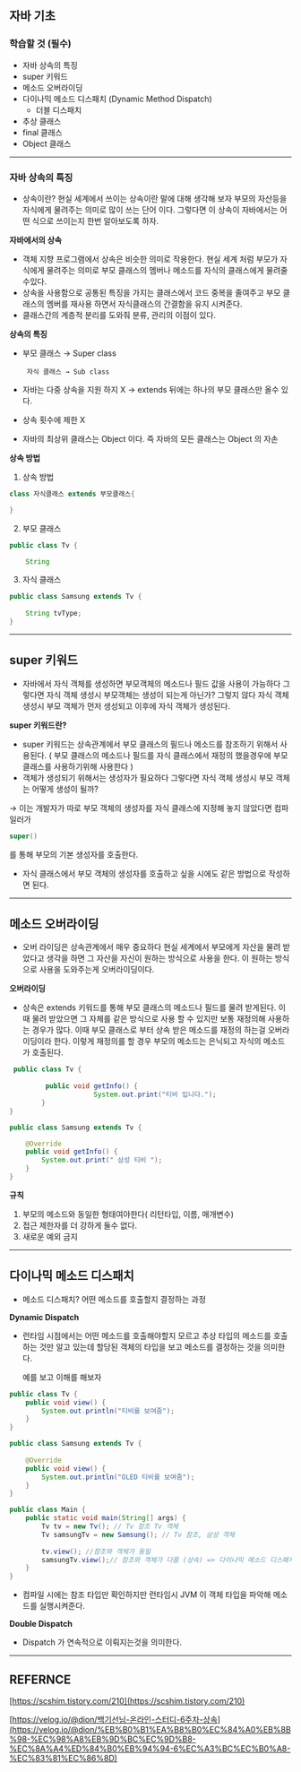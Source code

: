 ## 자바 기초

### 학습할 것 (필수)

- 자바 상속의 특징
- super 키워드
- 메소드 오버라이딩
- 다이나믹 메소드 디스패치 (Dynamic Method Dispatch)
    - 더블 디스패치
- 추상 클래스
- final 클래스
- Object 클래스

---

### 자바 상속의 특징

- 상속이란? 현실 세계에서 쓰이는 상속이란 말에 대해 생각해 보자 부모의 자산등을 자식에게 물려주는 의미로 많이 쓰는 단어 이다. 그렇다면 이 상속이 자바에서는 어떤 식으로 쓰이는지 한번 알아보도록 하자.

 **자바에서의 상속** 

- 객체 지향 프로그램에서 상속은 비슷한 의미로 작용한다. 현실 세계 처럼 부모가 자식에게 물려주는 의미로  부모 클래스의 멤버나 메소드를 자식의 클래스에게 물려줄수있다.
- 상속을 사용함으로 공통된 특징을 가지는 클래스에서  코드 중복을 줄여주고 부모 클래스의 멤버를 재사용 하면서 자식클래스의 간결함을 유지 시켜준다.
- 클래스간의 계층적 분리를 도와줘 분류, 관리의 이점이 있다.

**상속의 특징**

- 부모 클래스 → Super class

       자식 클래스 → Sub class

- 자바는 다중 상속을 지원 하지 X → extends 뒤에는 하나의 부모 클래스만 올수 있다.
- 상속 횟수에 제한 X
- 자바의 최상위 클래스는 Object 이다. 즉 자바의 모든 클래스는 Object 의 자손

**상속 방법**

1. 상속 방법

```java
class 자식클래스 extends 부모클래스{

}
```

2. 부모 클래스

```java
public class Tv {

	String
```

3. 자식 클래스

```java
public class Samsung extends Tv {
		
	String tvType;
}
```

---

## super 키워드

- 자바에서 자식 객체를 생성하면 부모객체의 메소드나 필드 값을 사용이 가능하다 그렇다면 자식 객체 생성시 부모객체는 생성이 되는게 아닌가? 그렇지 않다 자식 객체 생성시 부모 객체가 먼저 생성되고 이후에 자식 객체가 생성된다.

**super 키워드란?**

- super 키워드는 상속관계에서 부모 클래스의 필드나 메소드를 참조하기 위해서 사용된다. ( 부모 클래스의 메소드나 필드를 자식 클래스에서 재정의 했을경우에 부모클래스를 사용하기위해 사용한다 )
- 객체가 생성되기 위해서는 생성자가 필요하다 그렇다면 자식 객체 생성시 부모 객체는 어떻게 생성이 될까?

→ 이는 개발자가 따로 부모 객체의 생성자를 자식 클래스에 지정해 놓지 않았다면 컴파일러가

```java
super() 
```

를 통해 부모의 기본 생성자를 호출한다.

- 자식 클래스에서 부모 객체의 생성자를 호출하고 싶을 시에도 같은 방법으로 작성하면 된다.

---

## 메소드 오버라이딩

- 오버 라이딩은 상속관계에서 매우 중요하다 현실 세계에서 부모에게 자산을 물려 받았다고 생각을 하면 그 자산을 자신이 원하는 방식으로 사용을 한다. 이 원하는 방식으로 사용을 도와주는게 오버라이딩이다.

**오버라이딩**

- 상속은 extends 키워드를 통해 부모 클래스의 메소드나 필드를 물려 받게된다. 이때 물려 받았으면 그 자체를 같은 방식으로 사용 할 수 있지만 보통 재정의해 사용하는 경우가 많다. 이때 부모 클래스로 부터 상속 받은 메소드를 재정의 하는걸 오버라이딩이라 한다. 이렇게 재정의를 할 경우 부모의 메소드는 은닉되고 자식의 메소드가 호출된다.

```java
 public class Tv {
	
		 public void getInfo() {
					 System.out.print("티비 입니다.");
		}
}
```

```java
public class Samsung extends Tv {

	@Override
	public void getInfo() {
		System.out.print(" 삼성 티비 ");
	}
}
```

**규칙**

1. 부모의 메소드와 동일한 형태여야한다( 리턴타입, 이름, 매개변수)
2. 접근 제한자를 더 강하게 둘수 없다.
3. 새로운 예외 금지

---

## 다이나믹 메소드 디스패치

- 메소드 디스패치? 어떤 메소드를 호출할지 결정하는 과정

**Dynamic Dispatch**

- 런타임 시점에서는 어떤 메소드를 호출해야할지 모르고 추상 타입의 메소드를 호출하는 것만 알고 있는데 할당된 객체의 타입을 보고 메소드를 결정하는 것을 의미한다.

    예를 보고 이해를 해보자

```java
public class Tv {
	public void view() {
		System.out.println("티비를 보여줌");
	}
}

public class Samsung extends Tv {
	
	@Override
	public void view() {
		System.out.println("OLED 티비를 보여줌");
	}
}

public class Main {
	public static void main(String[] args) {
		Tv tv = new Tv(); // Tv 참조 Tv 객체
		Tv samsungTv = new Samsung(); // Tv 참조, 삼성 객체
	
		tv.view(); //참조와 객체가 동일
		samsungTv.view();// 참조와 객체가 다름 (상속) => 다이나믹 메소드 디스패치
	}
}
```

- 컴파일 시에는 참조 타입만 확인하지만 런타임시 JVM 이 객체 타입을 파악해 메소드를 실행시켜준다.

**Double Dispatch**

- Dispatch 가 연속적으로 이뤄지는것을 의미한다.

---

## REFERNCE

[https://scshim.tistory.com/210](https://scshim.tistory.com/210)

[https://velog.io/@dion/백기선님-온라인-스터디-6주차-상속](https://velog.io/@dion/%EB%B0%B1%EA%B8%B0%EC%84%A0%EB%8B%98-%EC%98%A8%EB%9D%BC%EC%9D%B8-%EC%8A%A4%ED%84%B0%EB%94%94-6%EC%A3%BC%EC%B0%A8-%EC%83%81%EC%86%8D)